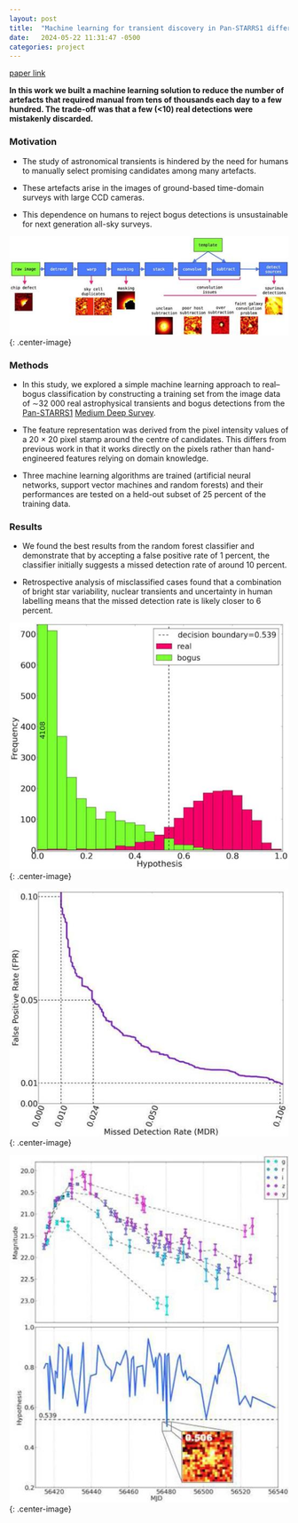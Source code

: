 ```yaml
---
layout: post
title:  "Machine learning for transient discovery in Pan-STARRS1 difference imaging"
date:   2024-05-22 11:31:47 -0500
categories: project
---
```


[paper link](https://academic.oup.com/mnras/article/449/1/451/1315144)

**In this work we built a machine learning solution to reduce the number of artefacts that required manual from tens of thousands each day to a few hundred. The trade-off was that a few (<10) real detections were mistakenly discarded.**

### Motivation
* The study of astronomical transients is hindered by the need for humans to manually select promising candidates among many artefacts.

* These artefacts arise in the images of ground-based time-domain surveys with large CCD cameras.

*  This dependence on humans to reject bogus detections is unsustainable for next generation all-sky surveys.

![](/images/machine-learning-for-transient-discovery-in-Pan-STARRS1-difference-imaging/m_stv292fig1.jpeg){: .center-image}

### Methods
* In this study, we explored a simple machine learning approach to real–bogus classification by constructing a training set from the image data of ∼32 000 real astrophysical transients and bogus detections from the [Pan-STARRS1](https://en.wikipedia.org/wiki/Pan-STARRS) [Medium Deep Survey](https://outerspace.stsci.edu/display/PANSTARRS/PS1+Description+of+the+surveys#PS1Descriptionofthesurveys-MediumDeepSurvey:~:text=comm.%20%2D%20needs%20checking%5D-,Medium%20Deep%20Survey,-The%2010%20fields).

* The feature representation was derived from the pixel intensity values of a 20 × 20 pixel stamp around the centre of candidates. This differs from previous work in that it works directly on the pixels rather than hand-engineered features relying on domain knowledge.

* Three machine learning algorithms are trained (artificial neural networks, support vector machines and random forests) and their performances are tested on a held-out subset of 25 percent of the training data.

### Results
* We found the best results from the random forest classifier and demonstrate that by accepting a false positive rate of 1 percent, the classifier initially suggests a missed detection rate of around 10 percent.

* Retrospective analysis of misclassified cases found that a combination of bright star variability, nuclear transients and uncertainty in human labelling means that the missed detection rate is likely closer to 6 percent.

![](/images/machine-learning-for-transient-discovery-in-Pan-STARRS1-difference-imaging/m_stv292fig8.jpeg){: .center-image}

![](/images/machine-learning-for-transient-discovery-in-Pan-STARRS1-difference-imaging/m_stv292fig7.jpeg){: .center-image}

![](/images/machine-learning-for-transient-discovery-in-Pan-STARRS1-difference-imaging/m_stv292fig16.jpeg){: .center-image}